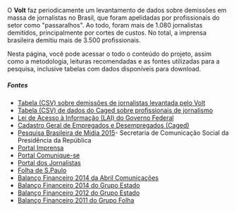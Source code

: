O **Volt** faz periodicamente um levantamento de dados sobre demissões em massa de jornalistas no Brasil, que foram apelidadas por profissionais do setor como "passaralhos". Ao todo, foram mais de 1.080 jornalistas demitidos, principalmente por cortes de custos. No total, a imprensa brasileira demitiu mais de 3.500 profissionais.

Nesta página, você pode acessar o todo o conteúdo do projeto, assim como a metodologia, leituras recomendadas e as fontes utilizadas para a pesquisa, inclusive tabelas com dados disponíveis para download.

 <h5>Fontes</h5>
        <ul>
            <li><a href="https://docs.google.com/spreadsheets/d/12TIuxaVN-_nAE6ZrX2lveuIDdx9Xr4zKddV9KAJqAxY/edit?usp=sharing" target="_blank">Tabela (CSV) sobre demissões de jornalistas levantada pelo Volt</a></li>
            <li><a href="https://docs.google.com/spreadsheets/d/1cIOtA5xzsg5nq6FsAUPGb_-r-JLvefbtzihAz2x0i0o/edit?usp=sharing" target="_blank">Tabela (CSV) de dados do Caged sobre profissionais de jornalismo</a></li>
            <li><a href="http://www.acessoainformacao.gov.br" target="_blank">Lei de Acesso à Informação (LAI) do Governo Federal</a></li>
            <li><a href="http://portal.mte.gov.br/caged/cadastro-geral-de-empregados-e-desempregados-caged.htm" target="_blank">Cadastro Geral de Empregados e Desempregados (Caged)</a></li>
            <li><a href="http://www.secom.gov.br/atuacao/pesquisa/lista-de-pesquisas-quantitativas-e-qualitativas-de-contratos-atuais/pesquisa-brasileira-de-midia-pbm-2015.pdf" target="_blank">Pesquisa Brasileira de Mídia 2015</a>- Secretaria de Comunicação Social da Presidência da República </li>
            <li><a href="http://www.portalimprensa.com.br/" target="_blank">Portal Imprensa</a></li>
            <li><a href="http://portal.comunique-se.com.br/" target="_blank">Portal Comunique-se</a></li>
            <li><a href="http://www.portaldosjornalistas.com.br/" target="_blank">Portal dos Jornalistas</a></li>
            <li><a href="http://www.folha.uol.com.br/" target="_blank">Folha de S.Paulo</a></li>
            <li><a href="http://grupoabril1.abrilm.com.br/ABRILCOMUNICA114.DEZ.pdf" target="_blank">Balanço Financeiro 2014 da Abril Comunicações</a></li>
            <li><a href="http://www.estadao.com.br/relatorio-da-administracao/DF%20Dez14%20Combinado%20com%20parecer.pdf" target="_blank">Balanço Financeiro 2014 do Grupo Estado</a></li>
            <li><a href="http://www.estadao.com.br/relatorio-da-administracao/DF%20Dez11%20SA%20consolidado%20com%20parecer.pdf" target="_blank">Balanço Financeiro 2012 do Grupo Estado</a></li>
            <li><a href="http://www1.folha.uol.com.br/folha90anos/877734-grupo-folha-triplica-faturamento-em-dez-anos-e-consolida-lideranca.shtml" target="_blank">Balanço Financeiro 2011 do Grupo Folha</a></li>
